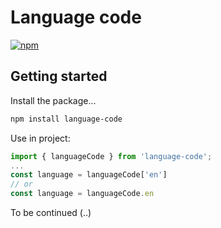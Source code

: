 # Language code
[![npm](https://img.shields.io/npm/v/language-code.svg)](https://www.npmjs.com/package/language-code)

## Getting started

Install the package...

```bash
npm install language-code
```

Use in project:

```JavaScript
import { languageCode } from 'language-code';
...
const language = languageCode['en']
// or
const language = languageCode.en

```

To be continued (..)
